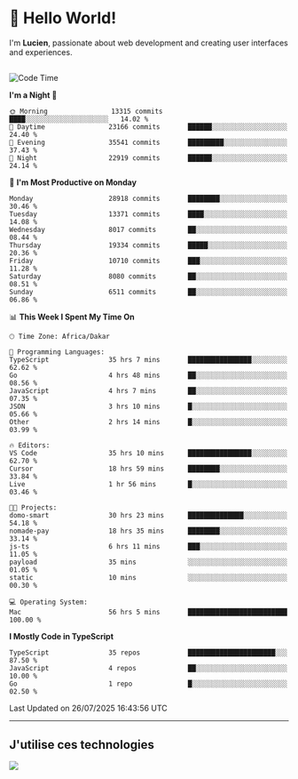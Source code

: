 # 👋 Hello World!

I'm **Lucien**, passionate about web development and creating user interfaces and experiences.

##

<!--START_SECTION:waka-->
![Code Time](http://img.shields.io/badge/Code%20Time-3%2C515%20hrs%2026%20mins-blue)

**I'm a Night 🦉** 

```text
🌞 Morning                13315 commits       ████░░░░░░░░░░░░░░░░░░░░░   14.02 % 
🌆 Daytime                23166 commits       ██████░░░░░░░░░░░░░░░░░░░   24.40 % 
🌃 Evening                35541 commits       █████████░░░░░░░░░░░░░░░░   37.43 % 
🌙 Night                  22919 commits       ██████░░░░░░░░░░░░░░░░░░░   24.14 % 
```
📅 **I'm Most Productive on Monday** 

```text
Monday                   28918 commits       ████████░░░░░░░░░░░░░░░░░   30.46 % 
Tuesday                  13371 commits       ████░░░░░░░░░░░░░░░░░░░░░   14.08 % 
Wednesday                8017 commits        ██░░░░░░░░░░░░░░░░░░░░░░░   08.44 % 
Thursday                 19334 commits       █████░░░░░░░░░░░░░░░░░░░░   20.36 % 
Friday                   10710 commits       ███░░░░░░░░░░░░░░░░░░░░░░   11.28 % 
Saturday                 8080 commits        ██░░░░░░░░░░░░░░░░░░░░░░░   08.51 % 
Sunday                   6511 commits        ██░░░░░░░░░░░░░░░░░░░░░░░   06.86 % 
```


📊 **This Week I Spent My Time On** 

```text
🕑︎ Time Zone: Africa/Dakar

💬 Programming Languages: 
TypeScript               35 hrs 7 mins       ████████████████░░░░░░░░░   62.62 % 
Go                       4 hrs 48 mins       ██░░░░░░░░░░░░░░░░░░░░░░░   08.56 % 
JavaScript               4 hrs 7 mins        ██░░░░░░░░░░░░░░░░░░░░░░░   07.35 % 
JSON                     3 hrs 10 mins       █░░░░░░░░░░░░░░░░░░░░░░░░   05.66 % 
Other                    2 hrs 14 mins       █░░░░░░░░░░░░░░░░░░░░░░░░   03.99 % 

🔥 Editors: 
VS Code                  35 hrs 10 mins      ████████████████░░░░░░░░░   62.70 % 
Cursor                   18 hrs 59 mins      ████████░░░░░░░░░░░░░░░░░   33.84 % 
Live                     1 hr 56 mins        █░░░░░░░░░░░░░░░░░░░░░░░░   03.46 % 

🐱‍💻 Projects: 
domo-smart               30 hrs 23 mins      ██████████████░░░░░░░░░░░   54.18 % 
nomade-pay               18 hrs 35 mins      ████████░░░░░░░░░░░░░░░░░   33.14 % 
js-ts                    6 hrs 11 mins       ███░░░░░░░░░░░░░░░░░░░░░░   11.05 % 
payload                  35 mins             ░░░░░░░░░░░░░░░░░░░░░░░░░   01.05 % 
static                   10 mins             ░░░░░░░░░░░░░░░░░░░░░░░░░   00.30 % 

💻 Operating System: 
Mac                      56 hrs 5 mins       █████████████████████████   100.00 % 
```

**I Mostly Code in TypeScript** 

```text
TypeScript               35 repos            ██████████████████████░░░   87.50 % 
JavaScript               4 repos             ██░░░░░░░░░░░░░░░░░░░░░░░   10.00 % 
Go                       1 repo              █░░░░░░░░░░░░░░░░░░░░░░░░   02.50 % 
```




 Last Updated on 26/07/2025 16:43:56 UTC
<!--END_SECTION:waka-->
---

## J'utilise ces technologies

<p align="left">
  <a href="https://skillicons.dev">
    <img src="https://skillicons.dev/icons?i=ts,js,go,ruby,css,scss,tailwind,react,vite,nextjs,docker,figma,ableton" />
  </a>
</p>

